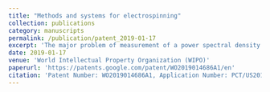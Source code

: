 ```yaml
---
title: "Methods and systems for electrospinning"
collection: publications
category: manuscripts
permalink: /publication/patent_2019-01-17
excerpt: 'The major problem of measurement of a power spectral density (PSD) distribution of the surface heights with surface profilometers arises due to the unknown Modulation Transfer Function (MTF) of the instruments. The MTF tends to distort the PSD at higher spatial frequencies. It has been suggested [Proc. SPIE 7077-7, (2007), Opt. Eng. 47 (7), 073602-1-5 (2008)] that the instrumental MTF of a surface profiler can be precisely measured using standard test surfaces based on binary pseudo-random (BPR) patterns. In the cited work, a one dimensional (1D) realization of the suggested method based on use of BPR gratings has been demonstrated. Here, we present recent achievements made in fabricating and using two-dimensional (2D) BPR arrays that allow for a direct 2D calibration of the instrumental MTF. The 2D BPRAs were used as standard test surfaces for 2D MTF calibration of the MicromapTM-570 interferometric microscope with all available objectives...'
date: 2019-01-17
venue: 'World Intellectual Property Organization (WIPO)'
paperurl: 'https://patents.google.com/patent/WO2019014686A1/en'
citation: 'Patent Number: WO2019014686A1, Application Number: PCT/US2018/042354'
---
```



